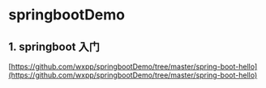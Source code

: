 # springbootDemo
## 1. springboot 入门 

[https://github.com/wxpp/springbootDemo/tree/master/spring-boot-hello](https://github.com/wxpp/springbootDemo/tree/master/spring-boot-hello)
